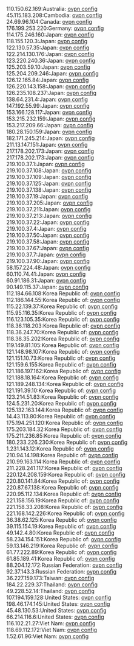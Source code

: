 110.150.62.169:Australia: [ovpn config](vpn/110_150_62_169.ovpn)  
45.115.183.208:Cambodia: [ovpn config](vpn/45_115_183_208.ovpn)  
24.69.96.104:Canada: [ovpn config](vpn/24_69_96_104.ovpn)  
176.199.253.220:Germany: [ovpn config](vpn/176_199_253_220.ovpn)  
114.175.246.160:Japan: [ovpn config](vpn/114_175_246_160.ovpn)  
118.155.120.3:Japan: [ovpn config](vpn/118_155_120_3.ovpn)  
122.130.57.35:Japan: [ovpn config](vpn/122_130_57_35.ovpn)  
122.214.130.176:Japan: [ovpn config](vpn/122_214_130_176.ovpn)  
123.220.240.36:Japan: [ovpn config](vpn/123_220_240_36.ovpn)  
125.203.59.10:Japan: [ovpn config](vpn/125_203_59_10.ovpn)  
125.204.209.246:Japan: [ovpn config](vpn/125_204_209_246.ovpn)  
126.12.165.84:Japan: [ovpn config](vpn/126_12_165_84.ovpn)  
126.220.143.158:Japan: [ovpn config](vpn/126_220_143_158.ovpn)  
126.235.108.237:Japan: [ovpn config](vpn/126_235_108_237.ovpn)  
138.64.231.4:Japan: [ovpn config](vpn/138_64_231_4.ovpn)  
147.192.55.99:Japan: [ovpn config](vpn/147_192_55_99.ovpn)  
153.166.128.117:Japan: [ovpn config](vpn/153_166_128_117.ovpn)  
153.215.232.159:Japan: [ovpn config](vpn/153_215_232_159.ovpn)  
153.217.209.66:Japan: [ovpn config](vpn/153_217_209_66.ovpn)  
180.28.150.159:Japan: [ovpn config](vpn/180_28_150_159.ovpn)  
182.171.245.214:Japan: [ovpn config](vpn/182_171_245_214.ovpn)  
211.13.147.151:Japan: [ovpn config](vpn/211_13_147_151.ovpn)  
217.178.202.173:Japan: [ovpn config](vpn/217_178_202_173.ovpn)  
217.178.202.173:Japan: [ovpn config](vpn/217_178_202_173.ovpn)  
219.100.37.1:Japan: [ovpn config](vpn/219_100_37_1.ovpn)  
219.100.37.108:Japan: [ovpn config](vpn/219_100_37_108.ovpn)  
219.100.37.109:Japan: [ovpn config](vpn/219_100_37_109.ovpn)  
219.100.37.125:Japan: [ovpn config](vpn/219_100_37_125.ovpn)  
219.100.37.138:Japan: [ovpn config](vpn/219_100_37_138.ovpn)  
219.100.37.19:Japan: [ovpn config](vpn/219_100_37_19.ovpn)  
219.100.37.205:Japan: [ovpn config](vpn/219_100_37_205.ovpn)  
219.100.37.211:Japan: [ovpn config](vpn/219_100_37_211.ovpn)  
219.100.37.213:Japan: [ovpn config](vpn/219_100_37_213.ovpn)  
219.100.37.22:Japan: [ovpn config](vpn/219_100_37_22.ovpn)  
219.100.37.4:Japan: [ovpn config](vpn/219_100_37_4.ovpn)  
219.100.37.50:Japan: [ovpn config](vpn/219_100_37_50.ovpn)  
219.100.37.58:Japan: [ovpn config](vpn/219_100_37_58.ovpn)  
219.100.37.67:Japan: [ovpn config](vpn/219_100_37_67.ovpn)  
219.100.37.7:Japan: [ovpn config](vpn/219_100_37_7.ovpn)  
219.100.37.90:Japan: [ovpn config](vpn/219_100_37_90.ovpn)  
58.157.224.48:Japan: [ovpn config](vpn/58_157_224_48.ovpn)  
60.110.74.41:Japan: [ovpn config](vpn/60_110_74_41.ovpn)  
60.91.186.31:Japan: [ovpn config](vpn/60_91_186_31.ovpn)  
90.149.115.37:Japan: [ovpn config](vpn/90_149_115_37.ovpn)  
112.184.66.108:Korea Republic of: [ovpn config](vpn/112_184_66_108.ovpn)  
112.186.144.55:Korea Republic of: [ovpn config](vpn/112_186_144_55.ovpn)  
115.22.139.37:Korea Republic of: [ovpn config](vpn/115_22_139_37.ovpn)  
115.95.116.35:Korea Republic of: [ovpn config](vpn/115_95_116_35.ovpn)  
116.123.105.35:Korea Republic of: [ovpn config](vpn/116_123_105_35.ovpn)  
118.36.118.203:Korea Republic of: [ovpn config](vpn/118_36_118_203.ovpn)  
118.36.247.70:Korea Republic of: [ovpn config](vpn/118_36_247_70.ovpn)  
118.38.35.202:Korea Republic of: [ovpn config](vpn/118_38_35_202.ovpn)  
119.149.81.105:Korea Republic of: [ovpn config](vpn/119_149_81_105.ovpn)  
121.148.98.107:Korea Republic of: [ovpn config](vpn/121_148_98_107.ovpn)  
121.151.10.73:Korea Republic of: [ovpn config](vpn/121_151_10_73.ovpn)  
121.159.6.155:Korea Republic of: [ovpn config](vpn/121_159_6_155.ovpn)  
121.186.197.162:Korea Republic of: [ovpn config](vpn/121_186_197_162.ovpn)  
121.188.18.164:Korea Republic of: [ovpn config](vpn/121_188_18_164.ovpn)  
121.189.248.134:Korea Republic of: [ovpn config](vpn/121_189_248_134.ovpn)  
121.191.39.10:Korea Republic of: [ovpn config](vpn/121_191_39_10.ovpn)  
123.214.51.83:Korea Republic of: [ovpn config](vpn/123_214_51_83.ovpn)  
124.5.231.20:Korea Republic of: [ovpn config](vpn/124_5_231_20.ovpn)  
125.132.163.144:Korea Republic of: [ovpn config](vpn/125_132_163_144.ovpn)  
14.43.113.80:Korea Republic of: [ovpn config](vpn/14_43_113_80.ovpn)  
175.194.251.120:Korea Republic of: [ovpn config](vpn/175_194_251_120.ovpn)  
175.203.184.32:Korea Republic of: [ovpn config](vpn/175_203_184_32.ovpn)  
175.211.236.85:Korea Republic of: [ovpn config](vpn/175_211_236_85.ovpn)  
180.233.226.230:Korea Republic of: [ovpn config](vpn/180_233_226_230.ovpn)  
1.231.143.12:Korea Republic of: [ovpn config](vpn/1_231_143_12.ovpn)  
210.94.14.198:Korea Republic of: [ovpn config](vpn/210_94_14_198.ovpn)  
210.99.163.114:Korea Republic of: [ovpn config](vpn/210_99_163_114.ovpn)  
211.228.241.117:Korea Republic of: [ovpn config](vpn/211_228_241_117.ovpn)  
220.124.208.159:Korea Republic of: [ovpn config](vpn/220_124_208_159.ovpn)  
220.80.141.84:Korea Republic of: [ovpn config](vpn/220_80_141_84.ovpn)  
220.87.67.138:Korea Republic of: [ovpn config](vpn/220_87_67_138.ovpn)  
220.95.112.134:Korea Republic of: [ovpn config](vpn/220_95_112_134.ovpn)  
221.158.156.19:Korea Republic of: [ovpn config](vpn/221_158_156_19.ovpn)  
221.158.33.208:Korea Republic of: [ovpn config](vpn/221_158_33_208.ovpn)  
221.168.142.226:Korea Republic of: [ovpn config](vpn/221_168_142_226.ovpn)  
36.38.62.125:Korea Republic of: [ovpn config](vpn/36_38_62_125.ovpn)  
39.115.154.19:Korea Republic of: [ovpn config](vpn/39_115_154_19.ovpn)  
49.142.4.80:Korea Republic of: [ovpn config](vpn/49_142_4_80.ovpn)  
58.234.154.151:Korea Republic of: [ovpn config](vpn/58_234_154_151.ovpn)  
59.13.146.219:Korea Republic of: [ovpn config](vpn/59_13_146_219.ovpn)  
61.77.222.89:Korea Republic of: [ovpn config](vpn/61_77_222_89.ovpn)  
61.85.189.41:Korea Republic of: [ovpn config](vpn/61_85_189_41.ovpn)  
88.204.12.172:Russian Federation: [ovpn config](vpn/88_204_12_172.ovpn)  
92.37.143.3:Russian Federation: [ovpn config](vpn/92_37_143_3.ovpn)  
36.227.159.173:Taiwan: [ovpn config](vpn/36_227_159_173.ovpn)  
184.22.229.37:Thailand: [ovpn config](vpn/184_22_229_37.ovpn)  
49.228.52.14:Thailand: [ovpn config](vpn/49_228_52_14.ovpn)  
107.194.159.128:United States: [ovpn config](vpn/107_194_159_128.ovpn)  
198.46.174.145:United States: [ovpn config](vpn/198_46_174_145.ovpn)  
45.48.130.53:United States: [ovpn config](vpn/45_48_130_53.ovpn)  
66.214.116.6:United States: [ovpn config](vpn/66_214_116_6.ovpn)  
116.102.21.27:Viet Nam: [ovpn config](vpn/116_102_21_27.ovpn)  
118.69.112.172:Viet Nam: [ovpn config](vpn/118_69_112_172.ovpn)  
1.52.61.96:Viet Nam: [ovpn config](vpn/1_52_61_96.ovpn)  
